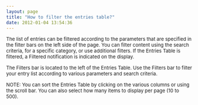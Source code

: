 ```yaml
---
layout: page
title: "How to filter the entries table?"
date: 2012-01-04 13:54:36
---
```


<span style="font-size: small;">The list of entries can be filtered according to the parameters that are specified in the filter bars on the left side of the page. You can filter content using the search criteria, for a specific category, or use additional filters. If the Entries Table is filtered, a Filtered notification is indicated on the display.</span>

<span style="font-size: small;">The Filters bar is located to the left of the Entries Table. Use the Filters bar to filter your entry list according to various parameters and search criteria.</span>

<p class="mce-note-graphic">
  <span style="font-size: small;">NOTE: You can sort the Entries Table by clicking on the various columns or using the scroll bar. You can also select how many items to display per page (10 to 500).</span>
</p>

 